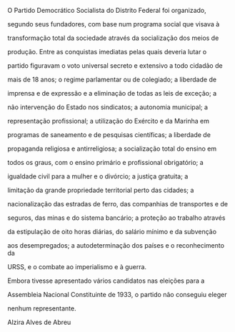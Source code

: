 

O Partido Democrático Socialista do Distrito Federal foi organizado,

segundo seus fundadores, com base num programa social que visava à

transformação total da sociedade através da socialização dos meios de

produção. Entre as conquistas imediatas pelas quais deveria lutar o

partido figuravam o voto universal secreto e extensivo a todo cidadão de

mais de 18 anos; o regime parlamentar ou de colegiado; a liberdade de

imprensa e de expressão e a eliminação de todas as leis de exceção; a

não intervenção do Estado nos sindicatos; a autonomia municipal; a

representação profissional; a utilização do Exército e da Marinha em

programas de saneamento e de pesquisas científicas; a liberdade de

propaganda religiosa e antirreligiosa; a socialização total do ensino em

todos os graus, com o ensino primário e profissional obrigatório; a

igualdade civil para a mulher e o divórcio; a justiça gratuita; a

limitação da grande propriedade territorial perto das cidades; a

nacionalização das estradas de ferro, das companhias de transportes e de

seguros, das minas e do sistema bancário; a proteção ao trabalho através

da estipulação de oito horas diárias, do salário mínimo e da subvenção

aos desempregados; a autodeterminação dos países e o reconhecimento da

URSS, e o combate ao imperialismo e à guerra.



Embora tivesse apresentado vários candidatos nas eleições para a

Assembleia Nacional Constituinte de 1933, o partido não conseguiu eleger

nenhum representante.



Alzira Alves de Abreu



